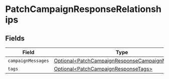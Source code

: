 # PatchCampaignResponseRelationships


## Fields

| Field                                                                                                                | Type                                                                                                                 | Required                                                                                                             | Description                                                                                                          |
| -------------------------------------------------------------------------------------------------------------------- | -------------------------------------------------------------------------------------------------------------------- | -------------------------------------------------------------------------------------------------------------------- | -------------------------------------------------------------------------------------------------------------------- |
| `campaignMessages`                                                                                                   | [Optional\<PatchCampaignResponseCampaignMessages>](../../models/components/PatchCampaignResponseCampaignMessages.md) | :heavy_minus_sign:                                                                                                   | N/A                                                                                                                  |
| `tags`                                                                                                               | [Optional\<PatchCampaignResponseTags>](../../models/components/PatchCampaignResponseTags.md)                         | :heavy_minus_sign:                                                                                                   | N/A                                                                                                                  |